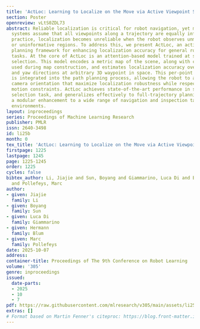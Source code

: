 ```yaml
---
title: 'ActLoc: Learning to Localize on the Move via Active Viewpoint Selection'
section: Poster
openreview: vLtS0ZDL73
abstract: Reliable localization is critical for robot navigation, yet many existing
  systems assume that all viewpoints along a trajectory are equally informative. In
  practice, localization becomes unreliable when the robot observes unmapped, ambiguous,
  or uninformative regions. To address this, we present ActLoc, an active viewpoint-aware
  planning framework for enhancing localization accuracy for general robot navigation
  tasks. At the core of ActLoc is an attention-based model trained at scale for viewpoint
  selection. This model encodes a metric map of the scene, along with camera poses
  used during map construction, and estimates localization accuracy over camera pitch
  and yaw directions at arbitrary 3D waypoint in space. This per-point accuracy distribution
  is integrated into the path planning process, allowing the robot to actively choose
  camera orientation that maximize localization robustness while respecting task and
  motion constraints. ActLoc achieves state-of-the-art performance in single-viewpoint
  selection task, and generalizes effectively to full-trajectory planning. It provides
  a modular enhancement to a wide range of navigation and inspection tasks in structured
  environments.
layout: inproceedings
series: Proceedings of Machine Learning Research
publisher: PMLR
issn: 2640-3498
id: li25b
month: 0
tex_title: 'ActLoc: Learning to Localize on the Move via Active Viewpoint Selection'
firstpage: 1225
lastpage: 1245
page: 1225-1245
order: 1225
cycles: false
bibtex_author: Li, Jiajie and Sun, Boyang and Giammarino, Luca Di and Blum, Hermann
  and Pollefeys, Marc
author:
- given: Jiajie
  family: Li
- given: Boyang
  family: Sun
- given: Luca Di
  family: Giammarino
- given: Hermann
  family: Blum
- given: Marc
  family: Pollefeys
date: 2025-10-07
address:
container-title: Proceedings of The 9th Conference on Robot Learning
volume: '305'
genre: inproceedings
issued:
  date-parts:
  - 2025
  - 10
  - 7
pdf: https://raw.githubusercontent.com/mlresearch/v305/main/assets/li25b/li25b.pdf
extras: []
# Format based on Martin Fenner's citeproc: https://blog.front-matter.io/posts/citeproc-yaml-for-bibliographies/
---
```

